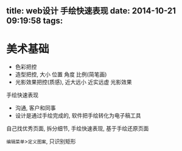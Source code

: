 title: web设计 手绘快速表现
date: 2014-10-21 09:19:58
tags:
---


# 美术基础 #

* 色彩把控
* 造型把控, 大小 位置 角度 比例(简笔画)
* 光影效果把控(质感), 近大远小 近实远虚 光影效果

手绘快速表现
* 沟通, 客户和同事
* 设计是通过手绘完成的, 软件把手绘转化为电子稿工具

自己找优秀页面, 拆分细节, 手绘快速表现, 基于手绘还原页面

`编辑菜单`>`定义图案`, 只识别矩形
